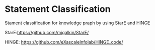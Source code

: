 # Statement Classification

Stament classification for knowledge praph by using StarE and HINGE


StarE:https://github.com/migalkin/StarE/

HINGE: https://github.com/eXascaleInfolab/HINGE_code/
